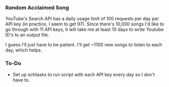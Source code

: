 ### Random Acclaimed Song

YouTube's Search API has a daily usage limit of 100 requests per day per API key (in practice, I seem to get 97). Since there's 10,000 songs I'd like to go through with 11 API keys, it will take me at least 10 days to write Youtube ID's to an output file.

I guess I'll just have to be patient. I'll get ~1100 new songs to listen to each day, which helps.

### To-Do

* Set up schtasks to run script with each API key every day so I don't have to.
